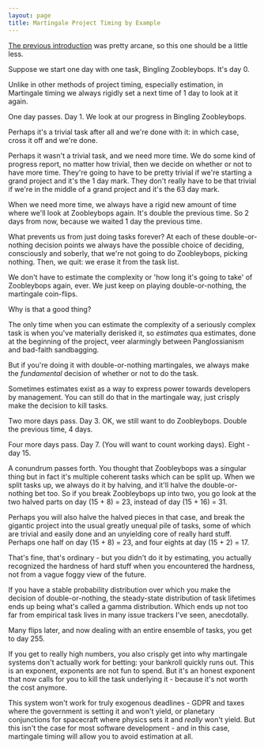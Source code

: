```yaml
---
layout: page
title: Martingale Project Timing by Example
---
```


[The previous introduction](https://howonlee.github.io/2022/03/29/A-20Software-20Estimation-20Method-20Where-20Every-20Task-20Is-20Estimated-20At-20Infinite-20Time.html) was pretty arcane, so this one should be a little less.

Suppose we start one day with one task, Bingling Zoobleybops. It's day 0.

Unlike in other methods of project timing, especially estimation, in Martingale timing we always rigidly set a next time of 1 day to look at it again.

One day passes. Day 1. We look at our progress in Bingling Zoobleybops.

Perhaps it's a trivial task after all and we're done with it: in which case, cross it off and we're done.

Perhaps it wasn't a trivial task, and we need more time. We do some kind of progress report, no matter how trivial, then we decide on whether or not to have more time. They're going to have to be pretty trivial if we're starting a grand project and it's the 1 day mark. They don't really have to be that trivial if we're in the middle of a grand project and it's the 63 day mark.

When we need more time, we always have a rigid new amount of time where we'll look at Zoobleybops again. It's double the previous time. So 2 days from now, because we waited 1 day the previous time.

What prevents us from just doing tasks forever? At each of these double-or-nothing decision points we always have the possible choice of deciding, consciously and soberly, that we're not going to do Zoobleybops, picking nothing. Then, we quit: we erase it from the task list.

We don't have to estimate the complexity or 'how long it's going to take' of Zoobleybops again, ever. We just keep on playing double-or-nothing, the martingale coin-flips.

Why is that a good thing?

The only time when you can estimate the complexity of a seriously complex task is when you've materially derisked it, so _estimates_ qua estimates, done at the beginning of the project, veer alarmingly between Panglossianism and bad-faith sandbagging.

But if you're doing it with double-or-nothing martingales, we always make the _fundamental_ decision of whether or not to do the task.

Sometimes estimates exist as a way to express power towards developers by management. You can still do that in the martingale way, just crisply make the decision to kill tasks.

Two more days pass. Day 3. OK, we still want to do Zoobleybops. Double the previous time, 4 days.

Four more days pass. Day 7. (You will want to count working days). Eight - day 15.

A conundrum passes forth. You thought that Zoobleybops was a singular thing but in fact it's multiple coherent tasks which can be split up. When we split tasks up, we always do it by halving, and it'll halve the double-or-nothing bet too. So if you break Zoobleybops up into two, you go look at the two halved parts on day (15 + 8) = 23, instead of day (15 + 16) = 31.

Perhaps you will also halve the halved pieces in that case, and break the gigantic project into the usual greatly unequal pile of tasks, some of which are trivial and easily done and an unyielding core of really hard stuff. Perhaps one half on day (15 + 8) = 23, and four eights at day (15 + 2) = 17.

That's fine, that's ordinary - but you didn't do it by estimating, you actually recognized the hardness of hard stuff when you encountered the hardness, not from a vague foggy view of the future.

If you have a stable probability distribution over which you make the decision of double-or-nothing, the steady-state distribution of task lifetimes ends up being what's called a gamma distribution. Which ends up not too far from empirical task lives in many issue trackers I've seen, anecdotally.

Many flips later, and now dealing with an entire ensemble of tasks, you get to day 255.

If you get to really high numbers, you also crisply get into why martingale systems don't actually work for betting: your bankroll quickly runs out. This is an exponent, exponents are not fun to spend. But it's an honest exponent that now calls for you to kill the task underlying it - because it's not worth the cost anymore.

This system won't work for truly exogenous deadlines - GDPR and taxes where the government is setting it and won't yield, or planetary conjunctions for spacecraft where physics sets it and _really_ won't yield. But this isn't the case for most software development - and in this case, martingale timing will allow you to avoid estimation at all.
